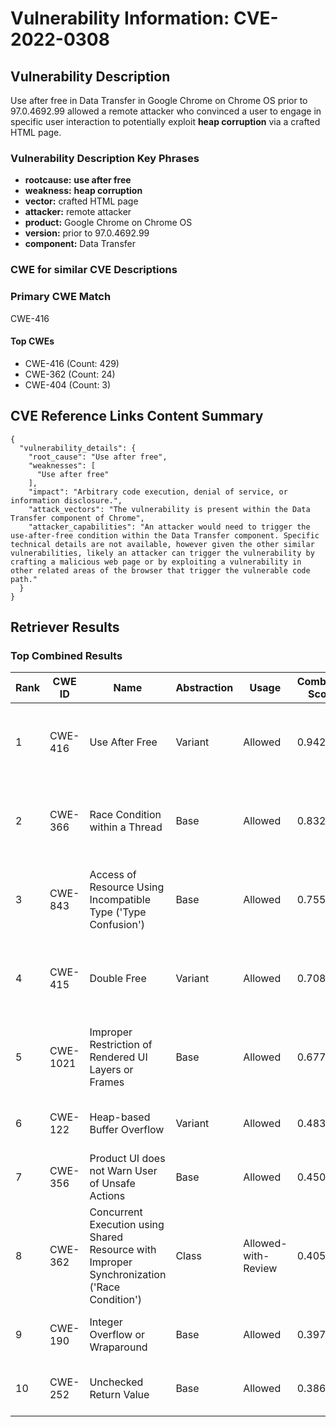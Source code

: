 # Vulnerability Information: CVE-2022-0308

## Vulnerability Description
Use after free in Data Transfer in Google Chrome on Chrome OS prior to 97.0.4692.99 allowed a remote attacker who convinced a user to engage in specific user interaction to potentially exploit **heap corruption** via a crafted HTML page.

### Vulnerability Description Key Phrases
- **rootcause:** **use after free**
- **weakness:** **heap corruption**
- **vector:** crafted HTML page
- **attacker:** remote attacker
- **product:** Google Chrome on Chrome OS
- **version:** prior to 97.0.4692.99
- **component:** Data Transfer

### CWE for similar CVE Descriptions
### Primary CWE Match
CWE-416

#### Top CWEs
- CWE-416 (Count: 429)
- CWE-362 (Count: 24)
- CWE-404 (Count: 3)

## CVE Reference Links Content Summary
```
{
  "vulnerability_details": {
    "root_cause": "Use after free",
    "weaknesses": [
      "Use after free"
    ],
    "impact": "Arbitrary code execution, denial of service, or information disclosure.",
    "attack_vectors": "The vulnerability is present within the Data Transfer component of Chrome",
    "attacker_capabilities": "An attacker would need to trigger the use-after-free condition within the Data Transfer component. Specific technical details are not available, however given the other similar vulnerabilities, likely an attacker can trigger the vulnerability by crafting a malicious web page or by exploiting a vulnerability in other related areas of the browser that trigger the vulnerable code path."
  }
}
```

## Retriever Results

### Top Combined Results

| Rank | CWE ID | Name | Abstraction | Usage | Combined Score | Retrievers | Individual Scores |
|------|--------|------|-------------|-------|---------------|------------|-------------------|
| 1 | CWE-416 | Use After Free | Variant | Allowed | 0.9420 | dense, sparse, graph | dense: 0.645, sparse: 0.639, graph: 0.931 |
| 2 | CWE-366 | Race Condition within a Thread | Base | Allowed | 0.8324 | dense, sparse, graph | dense: 0.594, sparse: 0.547, graph: 0.622 |
| 3 | CWE-843 | Access of Resource Using Incompatible Type ('Type Confusion') | Base | Allowed | 0.7556 | dense, sparse, graph | dense: 0.509, sparse: 0.446, graph: 0.687 |
| 4 | CWE-415 | Double Free | Variant | Allowed | 0.7081 | dense, sparse, graph | dense: 0.535, sparse: 0.367, graph: 0.809 |
| 5 | CWE-1021 | Improper Restriction of Rendered UI Layers or Frames | Base | Allowed | 0.6771 | dense, sparse, graph | dense: 0.544, sparse: 0.320, graph: 0.619 |
| 6 | CWE-122 | Heap-based Buffer Overflow | Variant | Allowed | 0.4839 | dense, sparse | dense: 0.519, sparse: 0.463 |
| 7 | CWE-356 | Product UI does not Warn User of Unsafe Actions | Base | Allowed | 0.4502 | dense, sparse | dense: 0.529, sparse: 0.325 |
| 8 | CWE-362 | Concurrent Execution using Shared Resource with Improper Synchronization ('Race Condition') | Class | Allowed-with-Review | 0.4055 | dense, sparse, graph | dense: 0.503, sparse: 0.376, graph: 0.626 |
| 9 | CWE-190 | Integer Overflow or Wraparound | Base | Allowed | 0.3976 | sparse, graph | sparse: 0.319, graph: 0.602 |
| 10 | CWE-252 | Unchecked Return Value | Base | Allowed | 0.3868 | sparse, graph | sparse: 0.300, graph: 0.602 |

